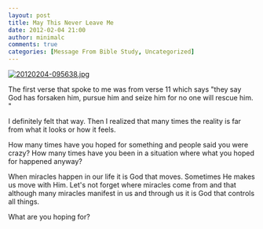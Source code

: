 ```yaml
---
layout: post
title: May This Never Leave Me
date: 2012-02-04 21:00
author: minimalc
comments: true
categories: [Message From Bible Study, Uncategorized]
---
```

<a href="http://minimalchanges.com/blog/wp-content/uploads/2012/02/20120204-095638.jpg"><img src="http://minimalchanges.com/blog/wp-content/uploads/2012/02/20120204-095638.jpg" alt="20120204-095638.jpg" class="alignnone size-full" /></a>

The first verse that spoke to me was from verse 11 which says "they say God has forsaken him, pursue him and seize him for no one will rescue him. "

I definitely felt that way. Then I realized that many times the reality is far from what it looks or how it feels. 

How many times have you hoped for something and people said you were crazy? How many times have you been in a situation where what you hoped for happened anyway?

When miracles happen in our life it is God that moves. Sometimes He makes us move with Him. Let's not forget where miracles come from and that although many miracles manifest in us and through us it is God that controls all things. 

What are you hoping for?
